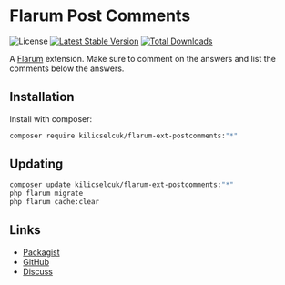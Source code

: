 # Flarum Post Comments

![License](https://img.shields.io/badge/license-MIT-blue.svg) [![Latest Stable Version](https://img.shields.io/packagist/v/kilicselcuk/flarum-ext-postcomments.svg)](https://packagist.org/packages/kilicselcuk/flarum-ext-postcomments) [![Total Downloads](https://img.shields.io/packagist/dt/kilicselcuk/flarum-ext-postcomments.svg)](https://packagist.org/packages/kilicselcuk/flarum-ext-postcomments)

A [Flarum](http://flarum.org) extension. Make sure to comment on the answers and list the comments below the answers.

## Installation

Install with composer:

```sh
composer require kilicselcuk/flarum-ext-postcomments:"*"
```

## Updating

```sh
composer update kilicselcuk/flarum-ext-postcomments:"*"
php flarum migrate
php flarum cache:clear
```

## Links

- [Packagist](https://packagist.org/packages/kilicselcuk/flarum-ext-postcomments)
- [GitHub](https://github.com/kilicselcuk/flarum-ext-postcomments)
- [Discuss](https://discuss.flarum.org/d/PUT_DISCUSS_SLUG_HERE)
